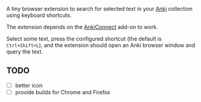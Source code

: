 A tiny browser extension to search for selected text in your [Anki](https://apps.ankiweb.net/) collection using keyboard shortcuts.

The extension depends on the [AnkiConnect](https://ankiweb.net/shared/info/2055492159) add-on to work.

Select some text, press the configured shortcut (the default is `Ctrl+Shift+L`), and the extension should open an Anki browser window and query the text.

## TODO

- [ ] better icon
- [ ] provide builds for Chrome and Firefox
